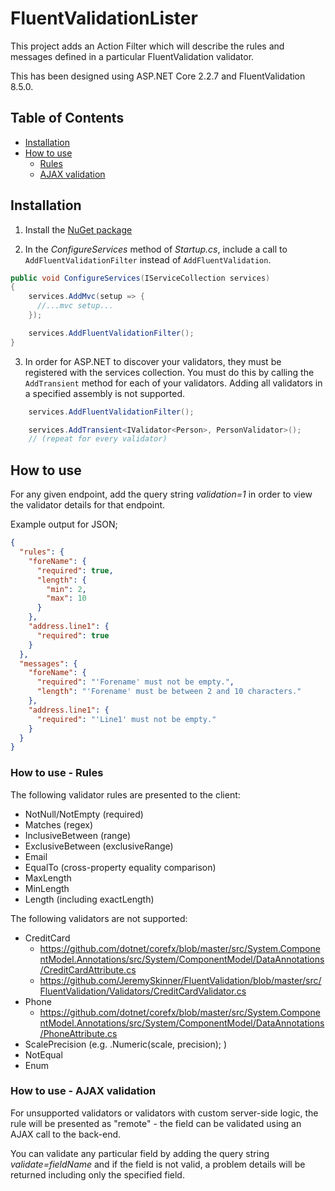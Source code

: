 # FluentValidationLister

This project adds an Action Filter which will describe the rules and messages defined in a particular FluentValidation validator.

This has been designed using ASP.NET Core 2.2.7 and FluentValidation 8.5.0.

## Table of Contents

- [Installation](#installation)
- [How to use](#how-to-use)
  - [Rules](#how-to-use-rules)
  - [AJAX validation](#how-to-use-ajax-validation)

## Installation

1. Install the [NuGet package](https://www.nuget.org/packages/FluentValidationLister.Filter/)

2. In the _ConfigureServices_ method of _Startup.cs_, include a call to `AddFluentValidationFilter` instead of `AddFluentValidation`.

```csharp
public void ConfigureServices(IServiceCollection services)
{
    services.AddMvc(setup => {
      //...mvc setup...
    });

    services.AddFluentValidationFilter();
}
```

3. In order for ASP.NET to discover your validators, they must be registered with the services collection. You must do this by calling the `AddTransient` method for each of your validators. Adding all validators in a specified assembly is not supported.


```csharp
    services.AddFluentValidationFilter();

    services.AddTransient<IValidator<Person>, PersonValidator>();
    // (repeat for every validator)
```

## How to use

For any given endpoint, add the query string _validation=1_ in order to view the validator details for that endpoint.

Example output for JSON;

```json
{
  "rules": {
    "foreName": {
      "required": true,
      "length": {
        "min": 2,
        "max": 10
      }
    },
    "address.line1": {
      "required": true
    }
  },
  "messages": {
    "foreName": {
      "required": "'Forename' must not be empty.",
      "length": "'Forename' must be between 2 and 10 characters."
    },
    "address.line1": {
      "required": "'Line1' must not be empty."
    }
  }
}
```

### How to use - Rules

The following validator rules are presented to the client:

- NotNull/NotEmpty (required)
- Matches (regex)
- InclusiveBetween (range)
- ExclusiveBetween (exclusiveRange)
- Email
- EqualTo (cross-property equality comparison)
- MaxLength
- MinLength
- Length (including exactLength)

The following validators are not supported:

- CreditCard
  - https://github.com/dotnet/corefx/blob/master/src/System.ComponentModel.Annotations/src/System/ComponentModel/DataAnnotations/CreditCardAttribute.cs
  - https://github.com/JeremySkinner/FluentValidation/blob/master/src/FluentValidation/Validators/CreditCardValidator.cs
- Phone
  - https://github.com/dotnet/corefx/blob/master/src/System.ComponentModel.Annotations/src/System/ComponentModel/DataAnnotations/PhoneAttribute.cs
- ScalePrecision (e.g. .Numeric(scale, precision); )
- NotEqual
- Enum

### How to use - AJAX validation

For unsupported validators or validators with custom server-side logic, the rule will be presented as "remote" - the field can be validated using an AJAX call to the back-end.

You can validate any particular field by adding the query string _validate=fieldName_ and if the field is not valid, a problem details will be returned including only the specified field.
